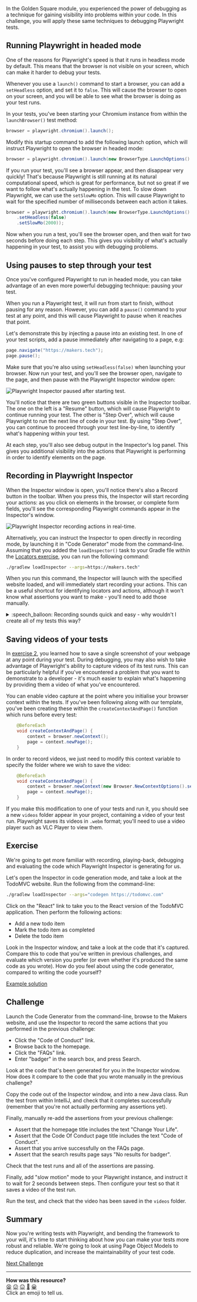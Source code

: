 In the Golden Square module, you experienced the power of debugging as a 
technique for gaining visibility into problems within your code. In this 
challenge, you will apply these same techniques to debugging Playwright tests.

<!-- OMITTED -->

## Running Playwright in headed mode

One of the reasons for Playwright's speed is that it runs in headless mode by
default. This means that the browser is not visible on your screen, which can 
make it harder to debug your tests.

Whenever you use a `launch()` command to start a browser, you can add a
`setHeadless` option, and set it to `false`. This will cause the browser to 
open on your screen, and you will be able to see what the browser is doing as 
your test runs.

In your tests, you've been starting your Chromium instance from within the 
`launchBrowser()` test method:

```java
browser = playwright.chromium().launch();
```

Modify this startup command to add the following launch option, which will 
instruct Playwright to open the browser in headed mode:

```java
browser = playwright.chromium().launch(new BrowserType.LaunchOptions().setHeadless(false));
```

If you run your test, you'll see a browser appear, and then disappear very 
quickly! That's because Playwright is still running at its natural 
computational speed, which is great for performance, but not so great if we 
want to follow what's actually happening in the test. To slow down Playwright,
we can use the `setSlowMo` option. This will cause Playwright to wait for the 
specified number of milliseconds between each action it takes.


```java
browser = playwright.chromium().launch(new BrowserType.LaunchOptions()
    .setHeadless(false)
    .setSlowMo(2000));
```

Now when you run a test, you'll see the browser open, and then wait for two
seconds before doing each step. This gives you visibility of what's actually 
happening in your test, to assist you with debugging problems.

## Using pauses to step through your test

Once you've configured Playwright to run in headed mode, you can take 
advantage of an even more powerful debugging technique: pausing your test.

When you run a Playwright test, it will run from start to finish, without
pausing for any reason. However, you can add a `pause()` command to your test
at any point, and this will cause Playwright to pause when it reaches that
point.

Let's demonstrate this by injecting a pause into an existing test. In one of 
your test scripts, add a pause immediately after navigating to a page, e.g:

```java
page.navigate("https://makers.tech");
page.pause();
```

Make sure that you're also using `setHeadless(false)` when launching your 
browser. Now run your test, and you'll see the browser open, navigate to the
page, and then pause with the Playwright Inspector window open:

![Playwright Inspector paused after starting test.](inspector3.png)

You'll notice that there are two green buttons visible in the Inspector 
toolbar. The one on the left is a "Resume" button, which will cause Playwright
to continue running your test. The other is "Step Over", which will cause
Playwright to run the next line of code in your test. By using "Step Over", 
you can continue to proceed through your test line-by-line, to identify what's 
happening within your test.

At each step, you'll also see debug output in the Inspector's log panel. This 
gives you additional visibility into the actions that Playwright is performing 
in order to identify elements on the page.

## Recording in Playwright Inspector

When the Inspector window is open, you'll notice there's also a Record button 
in the toolbar. When you press this, the Inspector will start recording your
actions: as you click on elements in the browser, or complete form fields, 
you'll see the corresponding Playwright commands appear in the Inspector's
window.

![Playwright Inspector recording actions in real-time.](inspector4.png)

Alternatively, you can instruct the Inspector to open directly in recording 
mode, by launching it in "Code Generator" mode from the command-line. Assuming 
that you added the `loadInspector()` task to your Gradle file within the 
[Locators exercise](04_locators.md), you can run the following command:

```bash
./gradlew loadInspector --args=https://makers.tech"
```

When you run this command, the Inspector will launch with the specified 
website loaded, and will immediately start recording your actions. This can 
be a useful shortcut for identifying locators and actions, although it won't 
know what assertions you want to make - you'll need to add those manually.

<details>
  <summary>:speech_balloon: Recording sounds quick and easy - why wouldn't I  
  create all of my tests this way?</summary>

  What you've experienced here is a feature which is common to most automation 
  tools, which is known as "record and playback". Often it's designed as a 
  good sales/marketing tool, to show off the power of the tool: "look how fast 
  you can write tests!"

  In the real world, however, record and playback is rarely a good idea. It 
  often produces code which works _now_, but breaks as soon as anything is 
  changed on the site: it won't have given the same level of thought when 
  selecting locators, for example. It also won't follow good automation 
  principles, such as avoiding duplicated code, which can make it harder to
  maintain.

  Similarly, there's real value in understanding the underlying logic of your 
  tests. If you need to modify a test (for instance, because of a planned 
  change to your application) it's much easier if you have the confidence and 
  ability to manually modify your test - otherwise you'll need to re-record 
  your test, which means remembering exactly what you did when you first 
  recorded it.

  That said, the code that's recorded by Playwright is generally pretty good,
  and if you're struggling to determine how to locate a particular element, 
  sometimes the recorder can help you to identify the right locator to use. 

</details>

## Saving videos of your tests

In [exercise 2](02_setting_up_playwright.md), you learned how to save a 
single screenshot of your webpage at any point during your test. During 
debugging, you may also wish to take advantage of Playwright's ability to 
capture videos of its test runs. This can be particularly helpful if you've 
encountered a problem that you want to demonstrate to a developer - it's 
much easier to explain what's happening by providing them a video of what 
you've encountered.

You can enable video capture at the point where you initialise your browser 
context within the tests. If you've been following along with our template, 
you've been creating these within the  `createContextAndPage()` function 
which runs before every test:

```java
    @BeforeEach
    void createContextAndPage() {
        context = browser.newContext();
        page = context.newPage();
    }
```

In order to record videos, we just need to modify this context variable to 
specify the folder where we wish to save the video:

```java
    @BeforeEach
    void createContextAndPage() {
        context = browser.newContext(new Browser.NewContextOptions().setRecordVideoDir("videos"));
        page = context.newPage();
    }
```

If you make this modification to one of your tests and run it, you should see 
a new `videos` folder appear in your project, containing a video of your test
run. Playwright saves its videos in `.webm` format; you'll need to use a video 
player such as VLC Player to view them.

## Exercise

We're going to get more familiar with recording, playing-back, debugging 
and evaluating the code which Playwright Inspector is generating for us.

Let's open the Inspector in code generation mode, and take a look at the 
TodoMVC website. Run the following from the command-line:

```bash
./gradlew loadInspector --args="codegen https://todomvc.com"
```

Click on the "React" link to take you to the React version of the TodoMVC
application. Then perform the following actions:

* Add a new todo item
* Mark the todo item as completed
* Delete the todo item

Look in the Inspector window, and take a look at the code that it's 
captured. Compare this to code that you've written in previous challenges, 
and evaluate which version you prefer (or even whether it's produced the same 
code as you wrote). How do you feel about using the code generator, compared 
to writing the code yourself?

[Example solution]() <!-- OMITTED -->

## Challenge

Launch the Code Generator from the command-line, browse to the Makers website, 
and use the Inspector to record the same actions that you performed in the 
previous challenge:

* Click the "Code of Conduct" link.
* Browse back to the homepage.
* Click the "FAQs" link.
* Enter "badger" in the search box, and press Search.

Look at the code that's been generated for you in the Inspector window. How 
does it compare to the code that you wrote manually in the previous challenge?

Copy the code out of the Inspector window, and into a new Java class. Run the 
test from within IntelliJ, and check that it completes successfully (remember 
that you're not actually performing any assertions yet).

Finally, manually re-add the assertions from your previous challenge:

* Assert that the homepage title includes the text "Change Your Life".
* Assert that the Code Of Conduct page title includes the text "Code of 
Conduct".
* Assert that you arrive successfully on the FAQs page.
* Assert that the search results page says "No results for badger".

Check that the test runs and all of the assertions are passing.

Finally, add "slow motion" mode to your Playwright instance, and instruct it 
to wait for 2 seconds between steps. Then configure your test so that it 
saves a video of the test run. 

Run the test, and check that the video has been saved in the `videos` folder.

## Summary

Now you're writing tests with Playwright, and bending the framework to your
will, it's time to start thinking about how you can make your tests more
robust and reliable. We're going to look at using Page Object Models to
reduce duplication, and increase the maintainability of your test code.

[Next Challenge](08_page_object_models.md)

<!-- BEGIN GENERATED SECTION DO NOT EDIT -->

---

**How was this resource?**  
[😫](https://airtable.com/shrUJ3t7KLMqVRFKR?prefill_Repository=makersacademy%2Fjava-fundamentals-with-intellij&prefill_File=playwright%2F07_debugging_playwright.md&prefill_Sentiment=😫) [😕](https://airtable.com/shrUJ3t7KLMqVRFKR?prefill_Repository=makersacademy%2Fjava-fundamentals-with-intellij&prefill_File=playwright%2F07_debugging_playwright.md&prefill_Sentiment=😕) [😐](https://airtable.com/shrUJ3t7KLMqVRFKR?prefill_Repository=makersacademy%2Fjava-fundamentals-with-intellij&prefill_File=playwright%2F07_debugging_playwright.md&prefill_Sentiment=😐) [🙂](https://airtable.com/shrUJ3t7KLMqVRFKR?prefill_Repository=makersacademy%2Fjava-fundamentals-with-intellij&prefill_File=playwright%2F07_debugging_playwright.md&prefill_Sentiment=🙂) [😀](https://airtable.com/shrUJ3t7KLMqVRFKR?prefill_Repository=makersacademy%2Fjava-fundamentals-with-intellij&prefill_File=playwright%2F07_debugging_playwright.md&prefill_Sentiment=😀)  
Click an emoji to tell us.

<!-- END GENERATED SECTION DO NOT EDIT -->
